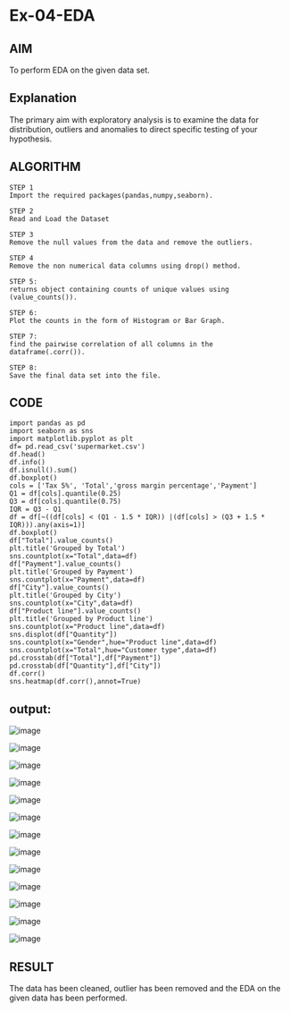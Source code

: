 # Ex-04-EDA
## AIM
To perform EDA on the given data set.

## Explanation
The primary aim with exploratory analysis is to examine the data for distribution, outliers and anomalies to direct specific testing of your hypothesis.

## ALGORITHM
```
STEP 1
Import the required packages(pandas,numpy,seaborn).

STEP 2
Read and Load the Dataset

STEP 3
Remove the null values from the data and remove the outliers.

STEP 4
Remove the non numerical data columns using drop() method.

STEP 5:
returns object containing counts of unique values using (value_counts()).

STEP 6:
Plot the counts in the form of Histogram or Bar Graph.

STEP 7:
find the pairwise correlation of all columns in the dataframe(.corr()).

STEP 8:
Save the final data set into the file.
```
## CODE
```
import pandas as pd 
import seaborn as sns
import matplotlib.pyplot as plt
df= pd.read_csv('supermarket.csv')
df.head()
df.info()
df.isnull().sum()
df.boxplot()
cols = ['Tax 5%', 'Total','gross margin percentage','Payment']
Q1 = df[cols].quantile(0.25)
Q3 = df[cols].quantile(0.75)
IQR = Q3 - Q1
df = df[~((df[cols] < (Q1 - 1.5 * IQR)) |(df[cols] > (Q3 + 1.5 * IQR))).any(axis=1)]
df.boxplot()
df["Total"].value_counts()
plt.title('Grouped by Total')
sns.countplot(x="Total",data=df)
df["Payment"].value_counts()
plt.title('Grouped by Payment')
sns.countplot(x="Payment",data=df)
df["City"].value_counts()
plt.title('Grouped by City')
sns.countplot(x="City",data=df)
df["Product line"].value_counts()
plt.title('Grouped by Product line')
sns.countplot(x="Product line",data=df)
sns.displot(df["Quantity"])
sns.countplot(x="Gender",hue="Product line",data=df)
sns.countplot(x="Total",hue="Customer type",data=df)
pd.crosstab(df["Total"],df["Payment"])
pd.crosstab(df["Quantity"],df["City"])
df.corr()
sns.heatmap(df.corr(),annot=True)
```
## output:
![image](https://user-images.githubusercontent.com/94165326/162787563-030da021-e928-424b-8e0f-e67a60f6c46a.png)

![image](https://user-images.githubusercontent.com/94165326/162787624-b58a0618-26e0-42c1-ba2b-76d3e0a94e54.png)

![image](https://user-images.githubusercontent.com/94165326/162787663-eae9b014-fa5c-475d-b02b-e0f5390f48bf.png)

![image](https://user-images.githubusercontent.com/94165326/162787705-cf4025ba-a65a-4a01-a45d-7266f68e40c7.png)

![image](https://user-images.githubusercontent.com/94165326/162787763-5f3c66be-2f63-413a-96b7-6bb824479886.png)

![image](https://user-images.githubusercontent.com/94165326/162787813-20fd6fbf-5868-43fe-9c53-ddc6786d6356.png)

![image](https://user-images.githubusercontent.com/94165326/162787864-38e6c657-a583-47b8-8be1-5b4c60e09f23.png)

![image](https://user-images.githubusercontent.com/94165326/162787921-6feeb826-a0b3-4b9a-8ba1-580afd46f1ca.png)

![image](https://user-images.githubusercontent.com/94165326/162787998-271c5629-5e31-4ee7-ae82-75e341b45c5d.png)

![image](https://user-images.githubusercontent.com/94165326/162788033-659989f0-4c87-49c1-9001-4b09544e7508.png)

![image](https://user-images.githubusercontent.com/94165326/162788097-365fb680-a834-44ca-857d-4233b1dd82d6.png)

![image](https://user-images.githubusercontent.com/94165326/162788160-e7b4ffe3-4e03-42e3-889b-104139441bd7.png)

![image](https://user-images.githubusercontent.com/94165326/162788213-9977cec4-48c0-41f4-b6c2-c7f29c8f5e3d.png)



## RESULT
The data has been cleaned, outlier has been removed and the EDA on the given data has been performed.
